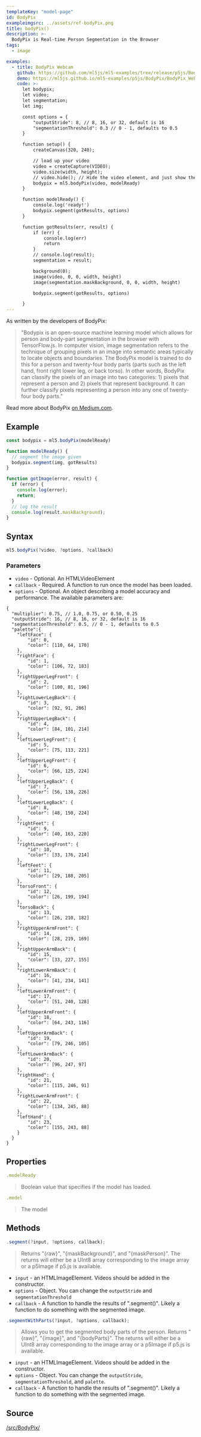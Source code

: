 ```yaml
---
templateKey: "model-page"
id: BodyPix
exampleimgsrc: ../assets/ref-bodyPix.png
title: bodyPix()
description: >- 
  BodyPix is Real-time Person Segmentation in the Browser 
tags:
  - image

examples:
  - title: BodyPix Webcam
    github: https://github.com/ml5js/ml5-examples/tree/release/p5js/BodyPix
    demo: https://ml5js.github.io/ml5-examples/p5js/BodyPix/BodyPix_Webcam/
    code: >-
      let bodypix;
      let video;
      let segmentation;
      let img;

      const options = {
          "outputStride": 8, // 8, 16, or 32, default is 16
          "segmentationThreshold": 0.3 // 0 - 1, defaults to 0.5 
      }

      function setup() {
          createCanvas(320, 240);

          // load up your video
          video = createCapture(VIDEO);
          video.size(width, height);
          // video.hide(); // Hide the video element, and just show the canvas
          bodypix = ml5.bodyPix(video, modelReady)
      }

      function modelReady() {
          console.log('ready!')
          bodypix.segment(gotResults, options)
      }

      function gotResults(err, result) {
          if (err) {
              console.log(err)
              return
          }
          // console.log(result);
          segmentation = result;

          background(0);
          image(video, 0, 0, width, height)
          image(segmentation.maskBackground, 0, 0, width, height)

          bodypix.segment(gotResults, options)

      }
---
```


As written by the developers of BodyPix:

> "Bodypix is an open-source machine learning model which allows for person and body-part segmentation in the browser with TensorFlow.js. In computer vision, image segmentation refers to the technique of grouping pixels in an image into semantic areas typically to locate objects and boundaries. The BodyPix model is trained to do this for a person and twenty-four body parts (parts such as the left hand, front right lower leg, or back torso). In other words, BodyPix can classify the pixels of an image into two categories: 1) pixels that represent a person and 2) pixels that represent background. It can further classify pixels representing a person into any one of twenty-four body parts."

Read more about BodyPix [on Medium.com](https://medium.com/tensorflow/introducing-bodypix-real-time-person-segmentation-in-the-browser-with-tensorflow-js-f1948126c2a0).

## Example

```javascript
const bodypix = ml5.bodyPix(modelReady)

function modelReady() {
  // segment the image given
  bodypix.segment(img, gotResults)
}

function gotImage(error, result) {
  if (error) {
    console.log(error);
    return;
  }
  // log the result
  console.log(result.maskBackground);
}

```

## Syntax

```javascript
ml5.bodyPix(?video, ?options, ?callback)
```


### Parameters

- `video` - Optional. An HTMLVideoElement
- `callback` - Required. A function to run once the model has been loaded.
- `options` - Optional. An object describing a model accuracy and performance. The available parameters are:

```
{
  "multiplier": 0.75, // 1.0, 0.75, or 0.50, 0.25
  "outputStride": 16, // 8, 16, or 32, default is 16
  "segmentationThreshold": 0.5, // 0 - 1, defaults to 0.5 
  "palette":{
    "leftFace": {
        "id": 0,
        "color": [110, 64, 170]
    },
    "rightFace": {
        "id": 1,
        "color": [106, 72, 183]
    },
    "rightUpperLegFront": {
        "id": 2,
        "color": [100, 81, 196]
    },
    "rightLowerLegBack": {
        "id": 3,
        "color": [92, 91, 206]
    },
    "rightUpperLegBack": {
        "id": 4,
        "color": [84, 101, 214]
    },
    "leftLowerLegFront": {
        "id": 5,
        "color": [75, 113, 221]
    },
    "leftUpperLegFront": {
        "id": 6,
        "color": [66, 125, 224]
    },
    "leftUpperLegBack": {
        "id": 7,
        "color": [56, 138, 226]
    },
    "leftLowerLegBack": {
        "id": 8,
        "color": [48, 150, 224]
    },
    "rightFeet": {
        "id": 9,
        "color": [40, 163, 220]
    },
    "rightLowerLegFront": {
        "id": 10,
        "color": [33, 176, 214]
    },
    "leftFeet": {
        "id": 11,
        "color": [29, 188, 205]
    },
    "torsoFront": {
        "id": 12,
        "color": [26, 199, 194]
    },
    "torsoBack": {
        "id": 13,
        "color": [26, 210, 182]
    },
    "rightUpperArmFront": {
        "id": 14,
        "color": [28, 219, 169]
    },
    "rightUpperArmBack": {
        "id": 15,
        "color": [33, 227, 155]
    },
    "rightLowerArmBack": {
        "id": 16,
        "color": [41, 234, 141]
    },
    "leftLowerArmFront": {
        "id": 17,
        "color": [51, 240, 128]
    },
    "leftUpperArmFront": {
        "id": 18,
        "color": [64, 243, 116]
    },
    "leftUpperArmBack": {
        "id": 19,
        "color": [79, 246, 105]
    },
    "leftLowerArmBack": {
        "id": 20,
        "color": [96, 247, 97]
    },
    "rightHand": {
        "id": 21,
        "color": [115, 246, 91]
    },
    "rightLowerArmFront": {
        "id": 22,
        "color": [134, 245, 88]
    },
    "leftHand": {
        "id": 23,
        "color": [155, 243, 88]
    }
  }
}
```

## Properties

```javascript
.modelReady
```

> Boolean value that specifies if the model has loaded.

```javascript
.model
```

> The model 

## Methods

```javascript
.segment(?input, ?options, callback);
```

> Returns "{raw}", "{maskBackground}", and "{maskPerson}". The returns will either be a UInt8 array corresponding to the image array or a p5Image if p5.js is available.

- `input` - an HTMLImageElement. Videos should be added in the constructor.
- `options` - Object. You can change the `outputStride` and `segmentationThreshold`
- `callback` - A function to handle the results of ".segment()". Likely a function to do something with the segmented image.


```javascript
.segmentWithParts(?input, ?options, callback);
```

> Allows you to get the segmented body parts of the person. Returns "{raw}", "{image}", and "{bodyParts}". The returns will either be a UInt8 array corresponding to the image array or a p5Image if p5.js is available.

- `input` - an HTMLImageElement. Videos should be added in the constructor.
- `options` - Object. You can change the `outputStride`, `segmentationThreshold`, and `palette`. 
- `callback` - A function to handle the results of ".segment()". Likely a function to do something with the segmented image.



## Source

[/src/BodyPix/](https://github.com/ml5js/ml5-library/tree/release/src/BodyPix)